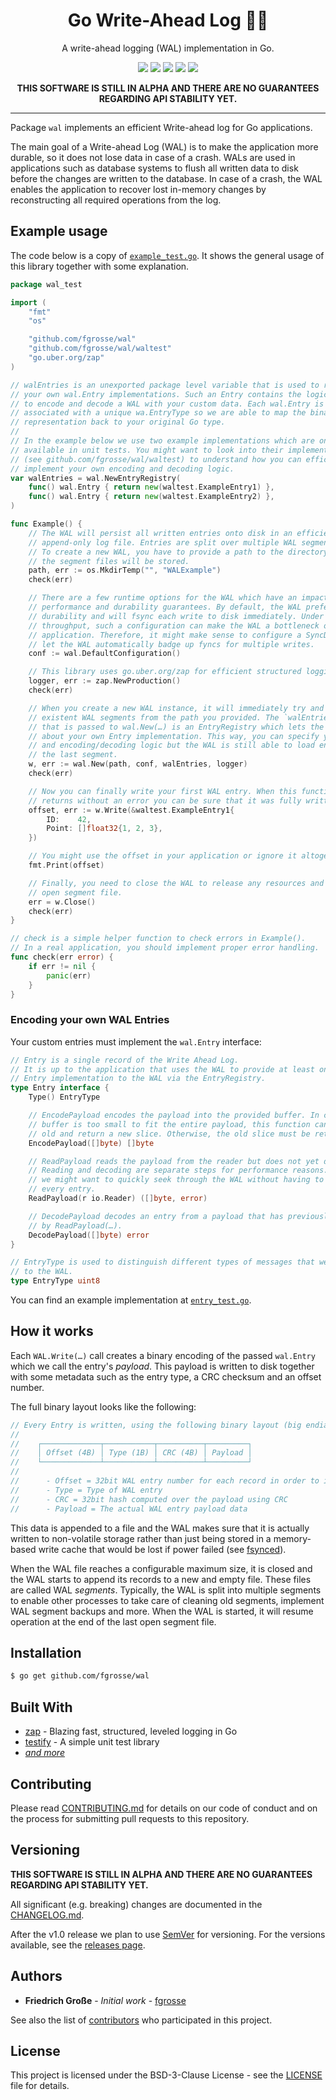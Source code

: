 <h1 align="center">Go Write-Ahead Log 🏃🧾</h1>
<p align="center">A write-ahead logging (WAL) implementation in Go. </p>
<p align="center">
    <a href="https://github.com/fgrosse/wal/releases"><img src="https://img.shields.io/github/tag/fgrosse/wal.svg?label=version&color=brightgreen"></a>
    <a href="https://github.com/fgrosse/wal/actions/workflows/test.yml"><img src="https://github.com/fgrosse/wal/actions/workflows/test.yml/badge.svg"></a>
    <a href="https://goreportcard.com/report/github.com/fgrosse/wal"><img src="https://goreportcard.com/badge/github.com/fgrosse/wal"></a>
    <a href="https://pkg.go.dev/github.com/fgrosse/wal"><img src="https://img.shields.io/badge/godoc-reference-blue.svg?color=blue"></a>
    <a href="https://github.com/fgrosse/wal/blob/master/LICENSE"><img src="https://img.shields.io/badge/license-BSD--3--Clause-blue.svg"></a>
</p>

<p align="center"><b>THIS SOFTWARE IS STILL IN ALPHA AND THERE ARE NO GUARANTEES REGARDING API STABILITY YET.</b></p>

---

Package `wal` implements an efficient Write-ahead log for Go applications.

The main goal of a Write-ahead Log (WAL) is to make the application more durable,
so it does not lose data in case of a crash. WALs are used in applications such as
database systems to flush all written data to disk before the changes are written
to the database. In case of a crash, the WAL enables the application to recover
lost in-memory changes by reconstructing all required operations from the log.

## Example usage

The code below is a copy of [`example_test.go`](example_test.go). It shows the
general usage of this library together with some explanation.

[embedmd]:# (example_test.go)
```go
package wal_test

import (
	"fmt"
	"os"

	"github.com/fgrosse/wal"
	"github.com/fgrosse/wal/waltest"
	"go.uber.org/zap"
)

// walEntries is an unexported package level variable that is used to register
// your own wal.Entry implementations. Such an Entry contains the logic of how
// to encode and decode a WAL with your custom data. Each wal.Entry is also
// associated with a unique wa.EntryType so we are able to map the binary
// representation back to your original Go type.
//
// In the example below we use two example implementations which are only
// available in unit tests. You might want to look into their implementation
// (see github.com/fgrosse/wal/waltest) to understand how you can efficiently
// implement your own encoding and decoding logic.
var walEntries = wal.NewEntryRegistry(
	func() wal.Entry { return new(waltest.ExampleEntry1) },
	func() wal.Entry { return new(waltest.ExampleEntry2) },
)

func Example() {
	// The WAL will persist all written entries onto disk in an efficient
	// append-only log file. Entries are split over multiple WAL segment files.
	// To create a new WAL, you have to provide a path to the directory where
	// the segment files will be stored.
	path, err := os.MkdirTemp("", "WALExample")
	check(err)

	// There are a few runtime options for the WAL which have an impact on its
	// performance and durability guarantees. By default, the WAL prefers strong
	// durability and will fsync each write to disk immediately. Under high
	// throughput, such a configuration can make the WAL a bottleneck of your
	// application. Therefore, it might make sense to configure a SyncDelay to
	// let the WAL automatically badge up fyncs for multiple writes.
	conf := wal.DefaultConfiguration()

	// This library uses go.uber.org/zap for efficient structured logging.
	logger, err := zap.NewProduction()
	check(err)

	// When you create a new WAL instance, it will immediately try and load any
	// existent WAL segments from the path you provided. The `walEntries` parameter
	// that is passed to wal.New(…) is an EntryRegistry which lets the WAL know
	// about your own Entry implementation. This way, you can specify your own types
	// and encoding/decoding logic but the WAL is still able to load entries from
	// the last segment.
	w, err := wal.New(path, conf, walEntries, logger)
	check(err)

	// Now you can finally write your first WAL entry. When this function
	// returns without an error you can be sure that it was fully written to disk.
	offset, err := w.Write(&waltest.ExampleEntry1{
		ID:    42,
		Point: []float32{1, 2, 3},
	})

	// You might use the offset in your application or ignore it altogether.
	fmt.Print(offset)

	// Finally, you need to close the WAL to release any resources and close the
	// open segment file.
	err = w.Close()
	check(err)
}

// check is a simple helper function to check errors in Example().
// In a real application, you should implement proper error handling.
func check(err error) {
	if err != nil {
		panic(err)
	}
}
```

### Encoding your own WAL Entries

Your custom entries must implement the `wal.Entry` interface:

[embedmd]:# (entry.go /.*Entry is a single record of the Write Ahead Log.*/ $)
```go
// Entry is a single record of the Write Ahead Log.
// It is up to the application that uses the WAL to provide at least one concrete
// Entry implementation to the WAL via the EntryRegistry.
type Entry interface {
	Type() EntryType

	// EncodePayload encodes the payload into the provided buffer. In case the
	// buffer is too small to fit the entire payload, this function can grow the
	// old and return a new slice. Otherwise, the old slice must be returned.
	EncodePayload([]byte) []byte

	// ReadPayload reads the payload from the reader but does not yet decode it.
	// Reading and decoding are separate steps for performance reasons. Sometimes
	// we might want to quickly seek through the WAL without having to decode
	// every entry.
	ReadPayload(r io.Reader) ([]byte, error)

	// DecodePayload decodes an entry from a payload that has previously been read
	// by ReadPayload(…).
	DecodePayload([]byte) error
}

// EntryType is used to distinguish different types of messages that we write
// to the WAL.
type EntryType uint8
```

You can find an example implementation at [`entry_test.go`](entry_test.go).

## How it works

Each `WAL.Write(…)` call creates a binary encoding of the passed `wal.Entry` which 
we call the entry's _payload_. This payload is written to disk together with some
metadata such as the entry type, a CRC checksum and an offset number.

The full binary layout looks like the following:

[embedmd]:# (segment_writer.go /.*the following binary layout.*/ /.*- Payload =.*/)
```go
// Every Entry is written, using the following binary layout (big endian format):
//
//	  ┌─────────────┬───────────┬──────────┬─────────┐
//	  │ Offset (4B) │ Type (1B) │ CRC (4B) │ Payload │
//	  └─────────────┴───────────┴──────────┴─────────┘
//
//		- Offset = 32bit WAL entry number for each record in order to implement a low-water mark
//		- Type = Type of WAL entry
//		- CRC = 32bit hash computed over the payload using CRC
//		- Payload = The actual WAL entry payload data
```

This data is appended to a file and the WAL makes sure that it is actually
written to non-volatile storage rather than just being stored in a memory-based
write cache that would be lost if power failed (see [fsynced][fsync]).

When the WAL file reaches a configurable maximum size, it is closed and the WAL
starts to append its records to a new and empty file. These files are called WAL
_segments_. Typically, the WAL is split into multiple segments to enable other
processes to take care of cleaning old segments, implement WAL segment backups
and more. When the WAL is started, it will resume operation at the end of the
last open segment file.

## Installation

```sh
$ go get github.com/fgrosse/wal
```

## Built With

* [zap](go.uber.org/zap) - Blazing fast, structured, leveled logging in Go
* [testify](https://github.com/stretchr/testify) - A simple unit test library
* _[and more](go.mod)_

## Contributing

Please read [CONTRIBUTING.md](CONTRIBUTING.md) for details on our code of
conduct and on the process for submitting pull requests to this repository.

## Versioning

**THIS SOFTWARE IS STILL IN ALPHA AND THERE ARE NO GUARANTEES REGARDING API STABILITY YET.**

All significant (e.g. breaking) changes are documented in the [CHANGELOG.md](CHANGELOG.md).

After the v1.0 release we plan to use [SemVer](http://semver.org/) for versioning.
For the versions available, see the [releases page][releases].

## Authors

- **Friedrich Große** - *Initial work* - [fgrosse](https://github.com/fgrosse)

See also the list of [contributors][contributors] who participated in this project.

## License

This project is licensed under the BSD-3-Clause License - see the [LICENSE](LICENSE) file for details.

[releases]: https://github.com/fgrosse/wal/releases
[contributors]: https://github.com/fgrosse/wal/contributors
[fsync]: https://en.wikipedia.org/wiki/Fsync
